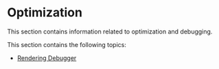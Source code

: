 # Optimization

This section contains information related to optimization and debugging.

This section contains the following topics:

* [Rendering Debugger](features/rendering-debugger.md)
